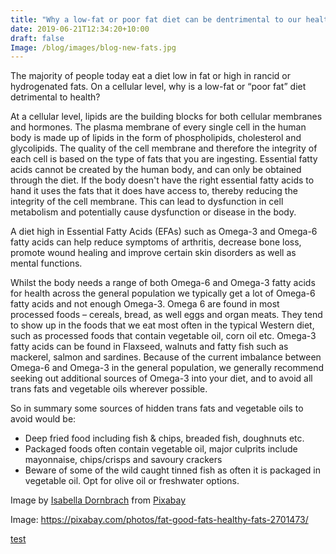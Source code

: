 ```yaml
---
title: "Why a low-fat or poor fat diet can be dentrimental to our health"
date: 2019-06-21T12:34:20+10:00
draft: false
Image: /blog/images/blog-new-fats.jpg
---
```






The majority of people today eat a diet low in fat or high in rancid or hydrogenated fats. On a cellular level, why is a low-fat or “poor fat” diet detrimental to health?

At a cellular level, lipids are the building blocks for both cellular membranes and hormones. The plasma membrane of every single cell in the human body is made up of lipids in the form of phospholipids, cholesterol and glycolipids. The quality of the cell membrane and therefore the integrity of each cell is based on the type of fats that you are ingesting. Essential fatty acids cannot be created by the human body, and can only be obtained through the diet. If the body doesn't have the right essential fatty acids to hand it uses the fats that it does have access to, thereby reducing the integrity of the cell membrane. This can lead to dysfunction in cell metabolism and potentially cause dysfunction or disease in the body.

A diet high in Essential Fatty Acids (EFAs) such as Omega-3 and Omega-6 fatty acids can help reduce symptoms of arthritis, decrease bone loss, promote wound healing and improve certain skin disorders as well as mental functions.

Whilst the body needs a range of both Omega-6 and Omega-3 fatty acids for health across the general population we typically get a lot of Omega-6 fatty acids and not enough Omega-3. Omega 6 are found in most processed foods – cereals, bread, as well eggs and organ meats. They tend to show up in the foods that we eat most often in the typical Western diet, such as processed foods that contain vegetable oil, corn oil etc. Omega-3 fatty acids can be found in Flaxseed, walnuts and fatty fish such as mackerel, salmon and sardines.  Because of the current imbalance between Omega-6 and Omega-3 in the general population, we generally recommend seeking out additional sources of Omega-3 into your diet, and to avoid all trans fats and vegetable oils wherever possible.

So in summary some sources of hidden trans fats and vegetable oils to avoid would be:

* Deep fried food including fish & chips, breaded fish, doughnuts etc.
* Packaged foods often contain vegetable oil, major culprits include mayonnaise, chips/crisps and savoury crackers
* Beware of some of the wild caught tinned fish as often it is packaged in vegetable oil. Opt for olive oil or freshwater options.

Image by <a href="https://pixabay.com/users/idornbrach-6304012/?utm_source=link-attribution&amp;utm_medium=referral&amp;utm_campaign=image&amp;utm_content=2701473">Isabella Dornbrach</a> from <a href="https://pixabay.com/?utm_source=link-attribution&amp;utm_medium=referral&amp;utm_campaign=image&amp;utm_content=2701473">Pixabay</a>

Image: https://pixabay.com/photos/fat-good-fats-healthy-fats-2701473/


[test](http://www.google.com) 